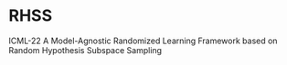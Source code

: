 # RHSS
ICML-22 A Model-Agnostic Randomized Learning Framework based on Random Hypothesis Subspace Sampling
